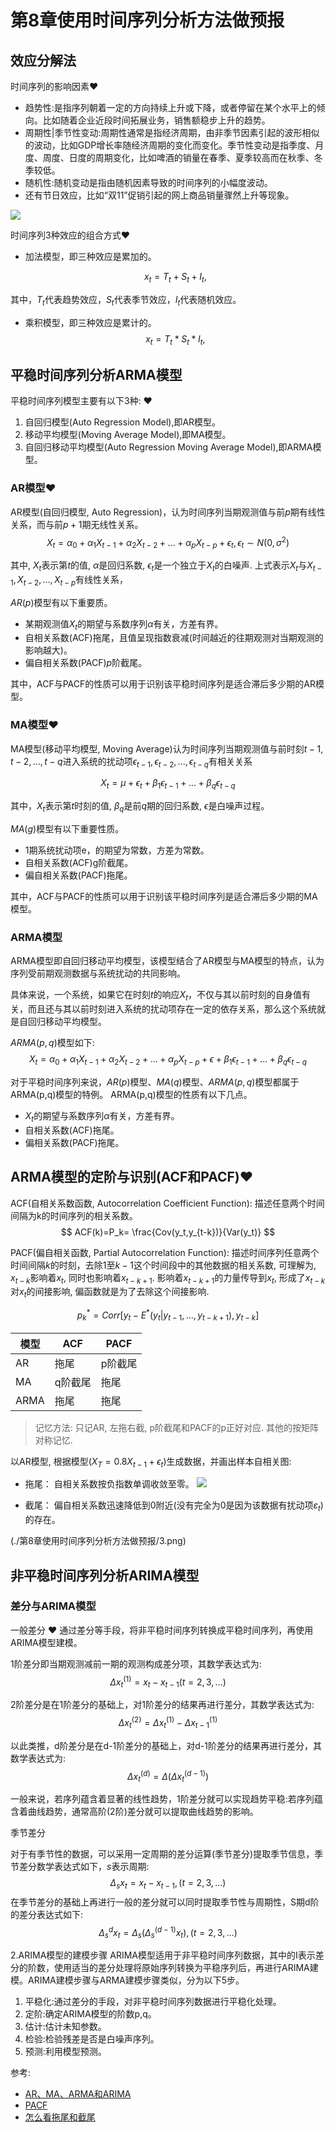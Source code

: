 # 第8章使用时间序列分析方法做预报



## 效应分解法

时间序列的影响因素❤️

- 趋势性:是指序列朝着一定的方向持续上升或下降，或者停留在某个水平上的倾向。比如随着企业近段时间拓展业务，销售额稳步上升的趋势。
- 周期性|季节性变动:周期性通常是指经济周期，由非季节因素引起的波形相似的波动，比如GDP增长率随经济周期的变化而变化。季节性变动是指季度、月度、周度、日度的周期变化，比如啤酒的销量在春季、夏季较高而在秋季、冬季较低。
- 随机性:随机变动是指由随机因素导致的时间序列的小幅度波动。
- 还有节日效应，比如“双11”促销引起的网上商品销量骤然上升等现象。

![](./第8章使用时间序列分析方法做预报/1.png)


时间序列3种效应的组合方式❤️
- 加法模型，即三种效应是累加的。

    $$
    x_t=T_t+S_t+I_t, 
    $$

其中，$T_t$代表趋势效应，$S_t$代表季节效应，$I_t$代表随机效应。

- 乘积模型，即三种效应是累计的。
    $$
    x_t=T_t * S_t * I_t, 
    $$



## 平稳时间序列分析ARMA模型

平稳时间序列模型主要有以下3种: ❤️
1. 自回归模型(Auto Regression Model),即AR模型。
1. 移动平均模型(Moving Average Model),即MA模型。
1. 自回归移动平均模型(Auto Regression Moving Average Model),即ARMA模型。


### AR模型❤️
AR模型(自回归模型, Auto Regression)，认为时间序列当期观测值与前$p$期有线性关系，而与前$p+1$期无线性关系。
$$
X_t = \alpha_0 + \alpha_1X_{t-1}+\alpha_2X_{t-2}+...+\alpha_pX_{t-p}+\epsilon_t, \epsilon_t \sim N(0,\sigma^2)
$$

其中, $X_t$表示第$t$的值, $\alpha$是回归系数,  $\epsilon_t$是一个独立于$X_t$的白噪声. 上式表示$X_t$与$X_{t-1},X_{t-2},...,X_{t-p}$有线性关系，

$AR(p)$模型有以下重要质。
- 某期观测值$X_t$的期望与系数序列$\alpha$有关，方差有界。
- 自相关系数(ACF)拖尾，且值呈现指数衰减(时间越近的往期观测对当期观测的影响越大)。
- 偏自相关系数(PACF)$p$阶截尾。

其中，ACF与PACF的性质可以用于识别该平稳时间序列是适合滞后多少期的AR模型。

### MA模型❤️

MA模型(移动平均模型, Moving Average)认为时间序列当期观测值与前时刻$t-1,t-2,...,t-q$进入系统的扰动项$\epsilon_{t-1}, \epsilon_{t-2},...,\epsilon_{t-q}$有相关关系

$$
X_t = \mu + \epsilon_t + \beta_1 \epsilon_{t-1} + ... + \beta_q \epsilon_{t-q}
$$

其中，$X_t$表示第$t$时刻的值, $\beta_q$是前$q$期的回归系数, $\epsilon$是白噪声过程。

$MA(g)$模型有以下重要性质。
- 1期系统扰动项e，的期望为常数，方差为常数。
- 自相关系数(ACF)g阶截尾。
- 偏自相关系数(PACF)拖尾。

其中，ACF与PACF的性质可以用于识别该平稳时间序列是适合滞后多少期的MA模型。


### ARMA模型
ARMA模型即自回归移动平均模型，该模型结合了AR模型与MA模型的特点，认为序列受前期观测数据与系统扰动的共同影响。

具体来说，一个系统，如果它在时刻$t$的响应$X_t$，不仅与其以前时刻的自身值有关，而且还与其以前时刻进入系统的扰动项存在一定的依存关系，那么这个系统就是自回归移动平均模型。

$ARMA(p,q)$模型如下:
$$
X_t = \alpha_0 + \alpha_1 X_{t-1} + \alpha_2 X_{t-2} + ... + \alpha_p X_{t-p} + \epsilon + \beta_1 \epsilon_{t-1}+...+\beta_q \epsilon_{t-q}
$$


对于平稳时间序列来说，$AR(p)$模型、$MA(q)$模型、$ARMA(p,q)$模型都属于ARMA(p,q)模型的特例。
ARMA(p,q)模型的性质有以下几点。
- $X_t$的期望与系数序列$\alpha$有关，方差有界。
- 自相关系数(ACF)拖尾。
- 偏相关系数(PACF)拖尾。



## ARMA模型的定阶与识别(ACF和PACF)❤️

ACF(自相关系数函数, Autocorrelation Coefficient Function): 描述任意两个时间间隔为k的时间序列的相关系数。
$$
ACF(k)=P_k= \frac{Cov(y_t,y_{t-k})}{Var(y_t)}
$$

PACF(偏自相关函数, Partial Autocorrelation Function):  描述时间序列任意两个时间间隔$k$的时刻，去除1至$k-1$这个时间段中的其他数据的相关系数, 可理解为, $x_{t-k}$影响着$x_t$, 同时也影响着$x_{t-k+1}$. 影响着$x_{t-k+1}$的力量传导到$x_t$, 形成了$x_{t-k}$对$x_t$的间接影响, 偏函数就是为了去除这个间接影响.

$$
p_k^* = Corr[y_t - E^*(y_t|y_{t-1},...,y_{t-k+1}),y_{t-k}]
$$

模型|ACF|PACF
--|--|--
AR|拖尾|p阶截尾
MA|q阶截尾|拖尾
ARMA|拖尾|拖尾


> 记忆方法: 只记AR, 左拖右截, p阶截尾和PACF的p正好对应. 其他的按矩阵对称记忆.

以AR模型, 根据模型($X_T = 0.8 X_{t-1} + \epsilon_t$)生成数据，并画出样本自相关图:

- 拖尾： 自相关系数按负指数单调收敛至零。
![](./第8章使用时间序列分析方法做预报/2.png)


- 截尾： 偏自相关系数迅速降低到0附近(没有完全为0是因为该数据有扰动项$\varepsilon_t$)
的存在。

(./第8章使用时间序列分析方法做预报/3.png)

## 非平稳时间序列分析ARIMA模型

### 差分与ARIMA模型

一般差分 ❤️
通过差分等手段，将非平稳时间序列转换成平稳时间序列，再使用ARIMA模型建模。

1阶差分即当期观测减前一期的观测构成差分项，其数学表达式为: 
$$
\Delta x_t^{(1)} = x_t - x_{t-1}(t=2,3,...)
$$

2阶差分是在1阶差分的基础上，对1阶差分的结果再进行差分，其数学表达式为: 
$$
\Delta x_t^{(2)} = \Delta x_t ^ {(1)} - \Delta x_{t-1}^{(1)}
$$

以此类推，d阶差分是在d-1阶差分的基础上，对d-1阶差分的结果再进行差分，其数学表达式为: 
$$
\Delta x_t ^{(d)} = \Delta(\Delta x_t ^{(d-1)})
$$

一般来说，若序列蕴含着显著的线性趋势，1阶差分就可以实现趋势平稳:若序列蕴含着曲线趋势，通常高阶(2阶)差分就可以提取曲线趋势的影响。


季节差分

对于有季节性的数据，可以采用一定周期的差分运算(季节差分)提取季节信息，季节差分数学表达式如下，$s$表示周期: 
$$
\Delta_s x_t = x_t - x_{t-1}, (t=2,3,...)
$$
在季节差分的基础上再进行一般的差分就可以同时提取季节性与周期性，S期d阶的差分表达式如下: 
$$
\Delta_s^d x_t=\Delta_s(\Delta_s ^{(d-1)}x_t), (t=2,3,...)
$$

2.ARIMA模型的建模步骤
ARIMA模型适用于非平稳时间序列数据，其中的I表示差分的阶数，使用适当的差分处理将原始序列转换为平稳序列后，再进行ARIMA建模。ARIMA建模步骤与ARMA建模步骤类似，分为以下5步。
1. 平稳化:通过差分的手段，对非平稳时间序列数据进行平稳化处理。
2. 定阶:确定ARIMA模型的阶数p,q。
3. 估计:估计未知参数。
4. 检验:检验残差是否是白噪声序列。
5. 预测:利用模型预测。



参考:
- [AR、MA、ARMA和ARIMA](https://blog.csdn.net/kidchildcsdn/article/details/105434898)
- [PACF](https://zhuanlan.zhihu.com/p/430514606)
- [怎么看拖尾和截尾](https://blog.csdn.net/Caiqiudan/article/details/118059325)